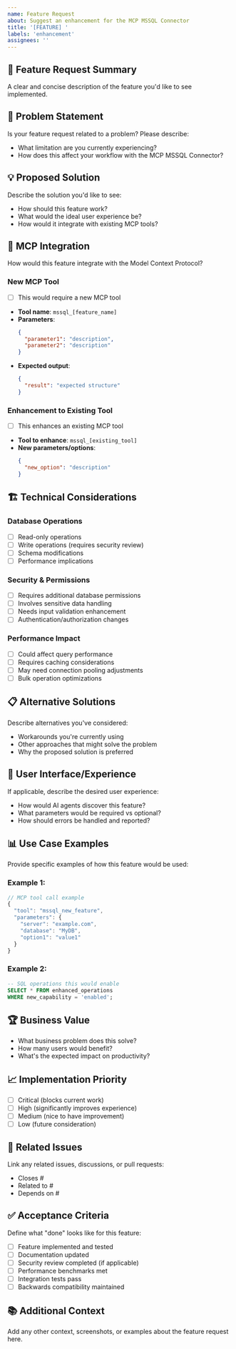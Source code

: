 ```yaml
---
name: Feature Request
about: Suggest an enhancement for the MCP MSSQL Connector
title: '[FEATURE] '
labels: 'enhancement'
assignees: ''
---
```


## 🚀 Feature Request Summary
A clear and concise description of the feature you'd like to see implemented.

## 🎯 Problem Statement
Is your feature request related to a problem? Please describe:
- What limitation are you currently experiencing?
- How does this affect your workflow with the MCP MSSQL Connector?

## 💡 Proposed Solution
Describe the solution you'd like to see:
- How should this feature work?
- What would the ideal user experience be?
- How would it integrate with existing MCP tools?

## 🔧 MCP Integration
How would this feature integrate with the Model Context Protocol?

### New MCP Tool
- [ ] This would require a new MCP tool
- **Tool name**: `mssql_[feature_name]`
- **Parameters**: 
  ```json
  {
    "parameter1": "description",
    "parameter2": "description"
  }
  ```
- **Expected output**:
  ```json
  {
    "result": "expected structure"
  }
  ```

### Enhancement to Existing Tool
- [ ] This enhances an existing MCP tool
- **Tool to enhance**: `mssql_[existing_tool]`
- **New parameters/options**:
  ```json
  {
    "new_option": "description"
  }
  ```

## 🏗️ Technical Considerations

### Database Operations
- [ ] Read-only operations
- [ ] Write operations (requires security review)
- [ ] Schema modifications
- [ ] Performance implications

### Security & Permissions
- [ ] Requires additional database permissions
- [ ] Involves sensitive data handling
- [ ] Needs input validation enhancement
- [ ] Authentication/authorization changes

### Performance Impact
- [ ] Could affect query performance
- [ ] Requires caching considerations
- [ ] May need connection pooling adjustments
- [ ] Bulk operation optimizations

## 📋 Alternative Solutions
Describe alternatives you've considered:
- Workarounds you're currently using
- Other approaches that might solve the problem
- Why the proposed solution is preferred

## 🎨 User Interface/Experience
If applicable, describe the desired user experience:
- How would AI agents discover this feature?
- What parameters would be required vs optional?
- How should errors be handled and reported?

## 📊 Use Case Examples
Provide specific examples of how this feature would be used:

### Example 1:
```typescript
// MCP tool call example
{
  "tool": "mssql_new_feature",
  "parameters": {
    "server": "example.com",
    "database": "MyDB",
    "option1": "value1"
  }
}
```

### Example 2:
```sql
-- SQL operations this would enable
SELECT * FROM enhanced_operations 
WHERE new_capability = 'enabled';
```

## 🏆 Business Value
- What business problem does this solve?
- How many users would benefit?
- What's the expected impact on productivity?

## 📈 Implementation Priority
- [ ] Critical (blocks current work)
- [ ] High (significantly improves experience)
- [ ] Medium (nice to have improvement)
- [ ] Low (future consideration)

## 🔗 Related Issues
Link any related issues, discussions, or pull requests:
- Closes #
- Related to #
- Depends on #

## ✅ Acceptance Criteria
Define what "done" looks like for this feature:
- [ ] Feature implemented and tested
- [ ] Documentation updated
- [ ] Security review completed (if applicable)
- [ ] Performance benchmarks met
- [ ] Integration tests pass
- [ ] Backwards compatibility maintained

## 📚 Additional Context
Add any other context, screenshots, or examples about the feature request here.